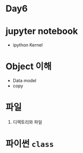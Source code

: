 # Day6

# jupyter notebook

 - ipython Kernel
 

# Object 이해
 - Data model
 - copy

# 파일

1. 디렉토리와 파일


# 파이썬 `class`
